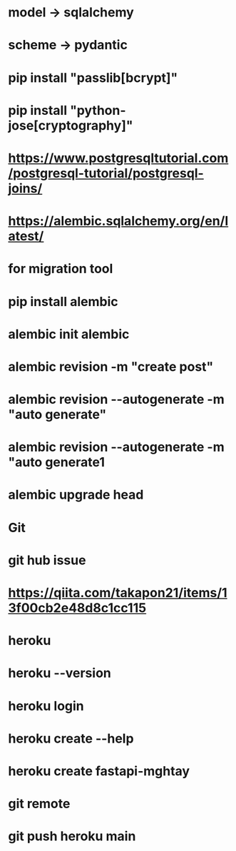 # model -> sqlalchemy
# scheme -> pydantic

# pip install "passlib[bcrypt]"

# pip install "python-jose[cryptography]"

# https://www.postgresqltutorial.com/postgresql-tutorial/postgresql-joins/

# https://alembic.sqlalchemy.org/en/latest/

# for migration tool 
# pip install alembic
# alembic init alembic
# alembic revision -m "create post"
# alembic revision --autogenerate -m "auto generate"
# alembic revision --autogenerate -m "auto generate1
# alembic upgrade head  

# Git 
# git hub issue
# https://qiita.com/takapon21/items/13f00cb2e48d8c1cc115

# heroku
# heroku --version
# heroku login
# heroku create --help
# heroku create fastapi-mghtay

# git remote
# git push heroku main


